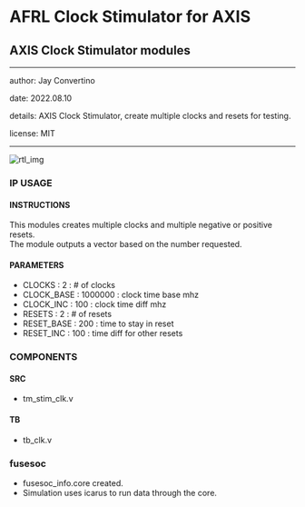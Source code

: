 # AFRL Clock Stimulator for AXIS
## AXIS Clock Stimulator modules
---

   author: Jay Convertino   
   
   date: 2022.08.10  
   
   details: AXIS Clock Stimulator, create multiple clocks and resets for testing.   
   
   license: MIT   
   
---

![rtl_img](./rtl.png)

### IP USAGE
#### INSTRUCTIONS

This modules creates multiple clocks and multiple negative or positive resets.  
The module outputs a vector based on the number requested.

#### PARAMETERS

* CLOCKS : 2 : # of clocks
* CLOCK_BASE : 1000000 : clock time base mhz
* CLOCK_INC : 100 : clock time diff mhz
* RESETS : 2 : # of resets
* RESET_BASE : 200 : time to stay in reset
* RESET_INC : 100 : time diff for other resets

### COMPONENTS
#### SRC

* tm_stim_clk.v
  
#### TB

* tb_clk.v

### fusesoc

* fusesoc_info.core created.
* Simulation uses icarus to run data through the core.
